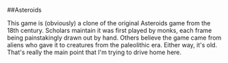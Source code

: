 ##Asteroids

This game is (obviously) a clone of the original Asteroids game from the 18th century.  Scholars maintain it was first played by monks, each frame being painstakingly drawn out by hand.  Others believe the game came from aliens who gave it to creatures from the paleolithic era.  Either way, it's old.  That's really the main point that I'm trying to drive home here.
